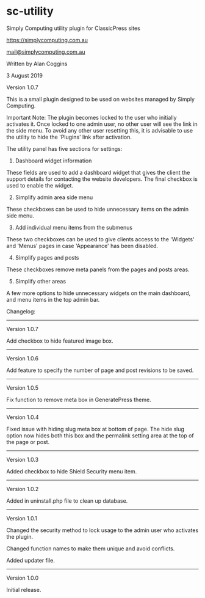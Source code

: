 # sc-utility
Simply Computing utility plugin for ClassicPress sites

https://simplycomputing.com.au

mail@simplycomputing.com.au

Written by Alan Coggins

3 August 2019

Version 1.0.7


This is a small plugin designed to be used on websites managed by Simply Computing.

Important Note: The plugin becomes locked to the user who initially activates it. Once locked to one admin user, no other user will see the link in the side menu. To avoid any other user resetting this, it is advisable to use the utility to hide the 'Plugins' link after activation.

The utility panel has five sections for settings:

1. Dashboard widget information

These fields are used to add a dashboard widget that gives the client the support details for contacting the website developers. The final checkbox is used to enable the widget.

2. Simplify admin area side menu

These checkboxes can be used to hide unnecessary items on the admin side menu. 

3. Add individual menu items from the submenus

These two checkboxes can be used to give clients access to the 'Widgets' and 'Menus' pages in case 'Appearance' has been disabled.

4. Simplify pages and posts

These checkboxes remove meta panels from the pages and posts areas.

5. Simplify other areas

A few more options to hide unnecessary widgets on the main dashboard, and menu items in the top admin bar.


Changelog:

------------

Version 1.0.7

Add checkbox to hide featured image box.

------------

Version 1.0.6

Add feature to specify the number of page and post revisions to be saved.

------------

Version 1.0.5

Fix function to remove meta box in GeneratePress theme.

------------

Version 1.0.4

Fixed issue with hiding slug meta box at bottom of page. The hide slug option now hides both this box and the permalink setting area at the top of the page or post.

------------

Version 1.0.3

Added checkbox to hide Shield Security menu item.

------------

Version 1.0.2

Added in uninstall.php file to clean up database.

------------

Version 1.0.1 

Changed the security method to lock usage to the admin user who activates the plugin.

Changed function names to make them unique and avoid conflicts.

Added updater file.

------------

Version 1.0.0 

Initial release.
